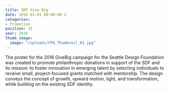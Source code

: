 ```yaml
---
title: SDF Give Big
date: 2016-01-01 00:00:00 Z
categories:
- Promotion
position: 15
year: 2016
thumb_image:
  image: "/uploads/FPO_Thumbnail_01.jpg"
---
```


The poster for the 2016 GiveBig campaign for the Seattle Design Foundation was created to promote philanthropic donations in support of the SDF and its mission: to foster innovation in emerging talent by selecting individuals to receive small, project-focused grants matched with mentorship. The design conveys the concept of growth, upward motion, light, and transformation, while building on the existing SDF identity.